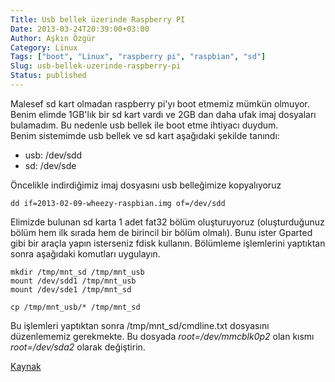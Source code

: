 ```yaml
---
Title: Usb bellek üzerinde Raspberry PI 
Date: 2013-03-24T20:39:00+03:00
Author: Aşkın Özgür
Category: Linux
Tags: ["boot", "Linux", "raspberry pi", "raspbian", "sd"]
Slug: usb-bellek-uzerinde-raspberry-pi
Status: published
---
```


Malesef sd kart olmadan raspberry pi'yı boot etmemiz mümkün olmuyor. Benim elimde 1GB'lık bir sd kart vardı ve 2GB dan daha ufak imaj dosyaları bulamadım. Bu nedenle usb bellek ile boot etme ihtiyacı duydum.  
Benim sistemimde usb bellek ve sd kart aşağıdaki şekilde tanındı:  
- usb: /dev/sdd  
- sd: /dev/sde

Öncelikle indirdiğimiz imaj dosyasını usb belleğimize kopyalıyoruz

    dd if=2013-02-09-wheezy-raspbian.img of=/dev/sdd

Elimizde bulunan sd karta 1 adet fat32 bölüm oluşturuyoruz (oluşturduğunuz bölüm hem ilk sırada hem de birincil bir bölüm olmalı). Bunu ister Gparted gibi bir araçla yapın isterseniz fdisk kullanın. Bölümleme işlemlerini yaptıktan sonra aşağıdaki komutları uygulayın.

    mkdir /tmp/mnt_sd /tmp/mnt_usb
    mount /dev/sdd1 /tmp/mnt_usb
    mount /dev/sde1 /tmp/mnt_sd

    cp /tmp/mnt_usb/* /tmp/mnt_sd

Bu işlemleri yaptıktan sonra /tmp/mnt\_sd/cmdline.txt dosyasını düzenlememiz gerekmekte. Bu dosyada *root=/dev/mmcblk0p2* olan kısmı *root=/dev/sda2* olarak değiştirin.

[Kaynak](http://www.networkinghowtos.com/howto/raspbian-on-raspberry-pi-using-sd-card-usb-memory-stick/)

<!--more-->
